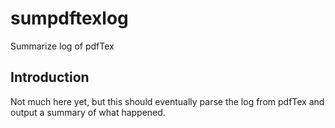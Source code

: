 # sumpdftexlog

Summarize log of pdfTex

## Introduction

Not much here yet, but this should eventually parse the log from pdfTex and output a summary of what happened.
